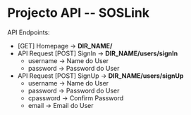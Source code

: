 # Projecto API -- SOSLink

API Endpoints:
- [GET] Homepage -> <b>DIR_NAME/</b> 
- API Request [POST] SignIn -> <b> DIR_NAME/users/signIn </b>
    - username -> Name do User
    - password -> Password do User 
- API Request [POST] SignUp -> <b> DIR_NAME/users/signUp </b>
    - username -> Name do User
    - password -> Password do User
    - cpassword -> Confirm Password
    - email -> Email do User 
